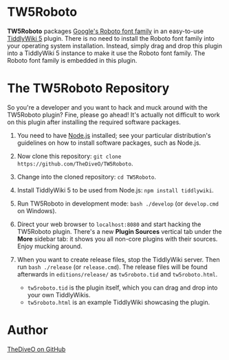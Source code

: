 # TW5Roboto

**TW5Roboto** packages [Google's Roboto font family](https://fonts.google.com/specimen/Roboto) in an easy-to-use [TiddlyWiki 5](https://tiddlywiki.com/) plugin. There is no need to install the Roboto font family into your operating system installation. Instead, simply drag and drop this plugin into a TiddlyWiki 5 instance to make it use the Roboto font family. The Roboto font family is embedded in this plugin.

# The TW5Roboto Repository

So you're a developer and you want to hack and muck around with the TW5Roboto plugin? Fine, please go ahead! It's actually not difficult to work on this plugin after installing the required software packages.

1. You need to have [Node.js](https://nodejs.org/) installed; see your particular distribution's guidelines on how to install software packages, such as Node.js.

2. Now clone this repository: `git clone https://github.com/TheDiveO/TW5Roboto`.

3. Change into the cloned repository: `cd TW5Roboto`.

4. Install TiddlyWiki 5 to be used from Node.js: `npm install tiddlywiki`.

5. Run TW5Roboto in development mode: `bash ./develop` (or `develop.cmd` on Windows).

6. Direct your web browser to `localhost:8080` and start hacking the TW5Roboto plugin. There's a new **Plugin Sources** vertical tab under the **More** sidebar tab: it shows you all non-core plugins with their sources. Enjoy mucking around.

7. When you want to create release files, stop the TiddlyWiki server. Then run `bash ./release` (or `release.cmd`). The release files will be found afterwards in `editions/release/` as `tw5roboto.tid` and `tw5roboto.html`.
   - `tw5roboto.tid` is the plugin itself, which you can drag and drop into your own TiddlyWikis.
   - `tw5roboto.html` is an example TiddlyWiki showcasing the plugin.

# Author

[TheDiveO on GitHub](https://github.com/TheDiveO)
